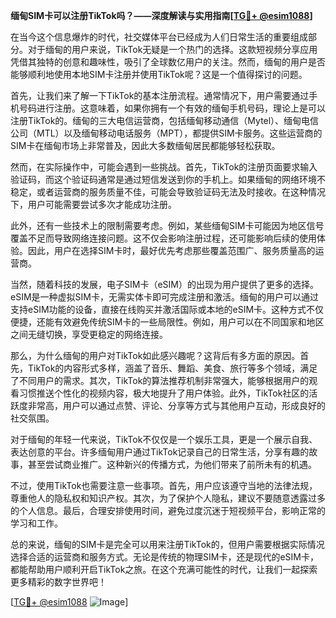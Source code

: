 **缅甸SIM卡可以注册TikTok吗？——深度解读与实用指南[[TG💪+ @esim1088](https://t.me/s/esim1088)]**

在当今这个信息爆炸的时代，社交媒体平台已经成为人们日常生活的重要组成部分。对于缅甸的用户来说，TikTok无疑是一个热门的选择。这款短视频分享应用凭借其独特的创意和趣味性，吸引了全球数亿用户的关注。然而，缅甸的用户是否能够顺利地使用本地SIM卡注册并使用TikTok呢？这是一个值得探讨的问题。

首先，让我们来了解一下TikTok的基本注册流程。通常情况下，用户需要通过手机号码进行注册。这意味着，如果你拥有一个有效的缅甸手机号码，理论上是可以注册TikTok的。缅甸的三大电信运营商，包括缅甸移动通信（Mytel）、缅甸电信公司（MTL）以及缅甸移动电话服务（MPT），都提供SIM卡服务。这些运营商的SIM卡在缅甸市场上非常普及，因此大多数缅甸居民都能够轻松获取。

然而，在实际操作中，可能会遇到一些挑战。首先，TikTok的注册页面要求输入验证码，而这个验证码通常是通过短信发送到你的手机上。如果缅甸的网络环境不稳定，或者运营商的服务质量不佳，可能会导致验证码无法及时接收。在这种情况下，用户可能需要尝试多次才能成功注册。

此外，还有一些技术上的限制需要考虑。例如，某些缅甸SIM卡可能因为地区信号覆盖不足而导致网络连接问题。这不仅会影响注册过程，还可能影响后续的使用体验。因此，用户在选择SIM卡时，最好优先考虑那些覆盖范围广、服务质量高的运营商。

当然，随着科技的发展，电子SIM卡（eSIM）的出现为用户提供了更多的选择。eSIM是一种虚拟SIM卡，无需实体卡即可完成注册和激活。缅甸的用户可以通过支持eSIM功能的设备，直接在线购买并激活国际或本地的eSIM卡。这种方式不仅便捷，还能有效避免传统SIM卡的一些局限性。例如，用户可以在不同国家和地区之间无缝切换，享受更稳定的网络连接。

那么，为什么缅甸的用户对TikTok如此感兴趣呢？这背后有多方面的原因。首先，TikTok的内容形式多样，涵盖了音乐、舞蹈、美食、旅行等多个领域，满足了不同用户的需求。其次，TikTok的算法推荐机制非常强大，能够根据用户的观看习惯推送个性化的视频内容，极大地提升了用户体验。此外，TikTok社区的活跃度非常高，用户可以通过点赞、评论、分享等方式与其他用户互动，形成良好的社交氛围。

对于缅甸的年轻一代来说，TikTok不仅仅是一个娱乐工具，更是一个展示自我、表达创意的平台。许多缅甸用户通过TikTok记录自己的日常生活，分享有趣的故事，甚至尝试商业推广。这种新兴的传播方式，为他们带来了前所未有的机遇。

不过，使用TikTok也需要注意一些事项。首先，用户应该遵守当地的法律法规，尊重他人的隐私权和知识产权。其次，为了保护个人隐私，建议不要随意透露过多的个人信息。最后，合理安排使用时间，避免过度沉迷于短视频平台，影响正常的学习和工作。

总的来说，缅甸的SIM卡是完全可以用来注册TikTok的，但用户需要根据实际情况选择合适的运营商和服务方式。无论是传统的物理SIM卡，还是现代的eSIM卡，都能帮助用户顺利开启TikTok之旅。在这个充满可能性的时代，让我们一起探索更多精彩的数字世界吧！

[[TG💪+ @esim1088](https://t.me/s/esim1088) ![Image](https://i.postimg.cc/4NQfJmqS/Snipaste-2025-05-13-00-14-12.png)]